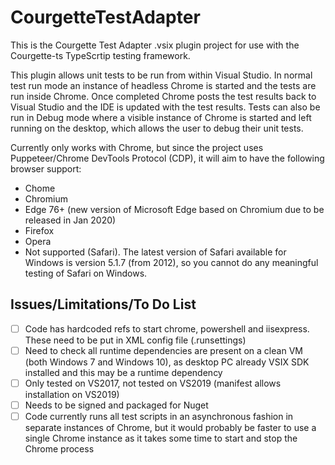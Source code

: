 # CourgetteTestAdapter
This is the Courgette Test Adapter .vsix plugin project for use with the Courgette-ts TypeScrtip testing framework.

This plugin allows unit tests to be run from within Visual Studio. In normal test run mode an instance of headless Chrome is started and the tests are run inside Chrome. Once completed Chrome posts the test results back to Visual Studio and the IDE is updated with the test results. Tests can also be run in Debug mode where a visible instance of Chrome is started and left running on the desktop, which allows the user to debug their unit tests.

Currently only works with Chrome, but since the project uses Puppeteer/Chrome DevTools Protocol (CDP), it will aim to have the following  browser support:
* Chome
* Chromium
* Edge 76+ (new version of Microsoft Edge based on Chromium due to be released in Jan 2020)
* Firefox
* Opera
* Not supported (Safari). The latest version of Safari available for Windows is version 5.1.7 (from 2012), so you cannot do any meaningful testing of Safari on Windows.


## Issues/Limitations/To Do List
- [ ] Code has hardcoded refs to start chrome, powershell and iisexpress. These need to be put in XML config file (.runsettings)
- [ ] Need to check all runtime dependencies are present on a clean VM (both Windows 7 and Windows 10), as desktop PC already VSIX SDK installed and this may be a runtime dependency
- [ ] Only tested on VS2017, not tested on VS2019 (manifest allows installation on VS2019)
- [ ] Needs to be signed and packaged for Nuget
- [ ] Code currently runs all test scripts in an asynchronous fashion in separate instances of Chrome, but it would probably be faster to use a single Chrome instance as it takes some time to start and stop the Chrome process
